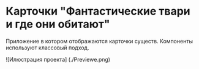 # Карточки "Фантастические твари и где они обитают"

Приложение в котором отображаются карточки существ. Компоненты используют классовый подход.

![Илюстрация проекта] (./Previewe.png)